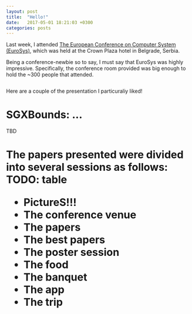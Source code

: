 ```yaml
---
layout: post
title:  "Hello!"
date:   2017-05-01 18:21:03 +0300
categories: posts
---
```


Last week, I attended <a href="http://eurosys2017.org/">The European Conference on Computer System (EuroSys)</a>, which was held at the Crown Plaza hotel in Belgrade, Serbia.

Being a conference-newbie so to say, I must say that EuroSys was highly impressive. Specifically, the conference room provided was big enough to hold the ~300 people that attended.

<img src="" />

Here are a couple of the presentation I particuraliy liked!

<h1>SGXBounds: ...</h1>

TBD

<h1>



The papers presented were divided into several sessions as follows:
TODO: table


- PictureS!!!
- The conference venue
- The papers
- The best papers
- The poster session
- The food
- The banquet
- The app
- The trip
